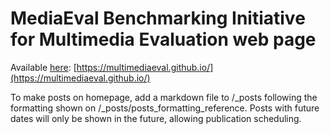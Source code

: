 # MediaEval Benchmarking Initiative for Multimedia Evaluation web page

Available [here](https://multimediaeval.github.io/): [https://multimediaeval.github.io/](https://multimediaeval.github.io/)

To make posts on homepage, add a markdown file to /_posts following the formatting shown on /_posts/posts_formatting_reference.
Posts with future dates will only be shown in the future, allowing publication scheduling.
